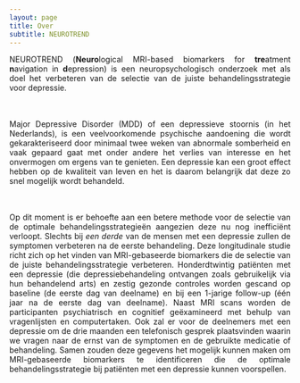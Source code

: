 ```yaml
---
layout: page
title: Over
subtitle: NEUROTREND
---
```

<div align = "justify">
<p>
NEUROTREND (<b>Neuro</b>logical MRI-based biomarkers for <b>tre</b>atment <b>n</b>avigation in <b>d</b>epression) is een neuropsychologisch onderzoek met als doel het verbeteren van de selectie van de juiste behandelingsstrategie voor depressie.

<br><br>Major Depressive Disorder (MDD) of een depressieve stoornis (in het Nederlands), is een veelvoorkomende psychische aandoening die wordt gekarakteriseerd door minimaal twee weken van abnormale somberheid en vaak gepaard gaat met onder andere het verlies van interesse en het onvermogen om ergens van te genieten. Een depressie kan een groot effect hebben op de kwaliteit van leven en het is daarom belangrijk dat deze zo snel mogelijk wordt behandeld.

<br><br>Op dit moment is er behoefte aan een betere methode voor de selectie van de optimale behandelingsstrategieën aangezien deze nu nog inefficiënt verloopt. Slechts bij <i>een derde</i> van de mensen met een depressie zullen de symptomen verbeteren na de eerste behandeling. Deze longitudinale studie richt zich op het vinden van MRI-gebaseerde biomarkers die de selectie van de juiste behandelingsstrategie verbeteren. Honderdtwintig patiënten met een depressie (die depressiebehandeling ontvangen zoals gebruikelijk via hun behandelend arts) en zestig gezonde controles worden gescand op baseline (de eerste dag van deelname) en bij een 1-jarige follow-up (één jaar na de eerste dag van deelname). Naast MRI scans worden de participanten psychiatrisch en cognitief geëxamineerd met behulp van vragenlijsten en computertaken. Ook zal er voor de deelnemers met een depressie om de drie maanden een telefonisch gesprek plaatsvinden waarin we vragen naar de ernst van de symptomen en de gebruikte medicatie of behandeling. Samen zouden deze gegevens het mogelijk kunnen maken om MRI-gebaseerde biomarkers te identificeren die de optimale behandelingsstrategie bij patiënten met een depressie kunnen voorspellen.
</p></div>